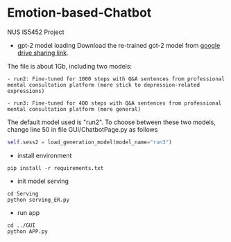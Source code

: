 # Emotion-based-Chatbot
NUS IS5452 Project

- gpt-2 model loading
Download the re-trained got-2 model from [google drive sharing link](https://drive.google.com/file/d/1vO3N0RKABo0p1shm7I6drUNMnbHY3NU6/view?usp=sharing).

The file is about 1Gb, including two models:

    - run2: Fine-tuned for 1000 steps with Q&A sentences from professional mental consultation platform (more stick to depression-related expressions)

    - run3: Fine-tuned for 400 steps with Q&A sentences from professional mental consultation platform (more general)

The default model used is "run2". To choose between these two models, change line 50 in file GUI/ChatbotPage.py as follows

```python
self.sess2 = load_generation_model(model_name="run3")
```

- install environment
```shell
pip install -r requirements.txt

```
- init model serving
```shell
cd Serving
python serving_ER.py

```
- run app
```shell
cd ../GUI
python APP.py

```
